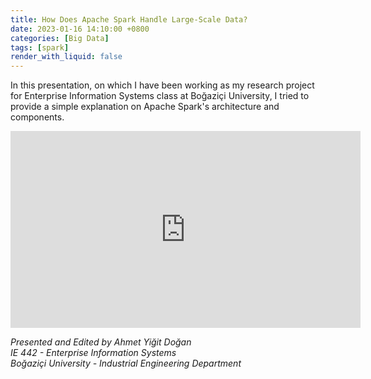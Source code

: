 ```yaml
---
title: How Does Apache Spark Handle Large-Scale Data?
date: 2023-01-16 14:10:00 +0800
categories: [Big Data]
tags: [spark]
render_with_liquid: false
---
```


In this presentation, on which I have been working as my research project for Enterprise Information Systems class at Boğaziçi University, I tried to provide a simple explanation on Apache Spark's architecture and components.

<center>

<iframe width="560" height="315" src="https://www.youtube.com/embed/7gKdNuPZcr0" title="YouTube video player" frameborder="0" allow="accelerometer; autoplay; clipboard-write; encrypted-media; gyroscope; picture-in-picture; web-share" allowfullscreen></iframe>

</center>

*Presented and Edited by Ahmet Yiğit Doğan*  
*IE 442 - Enterprise Information Systems*  
*Boğaziçi University - Industrial Engineering Department*
